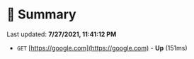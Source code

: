 # 📖 Summary
Last updated: **7/27/2021, 11:41:12 PM**

- `GET` [https://google.com](https://google.com) - **Up** (151ms)
